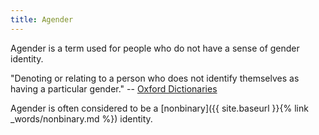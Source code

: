 ```yaml
---
title: Agender
---
```


Agender is a term used for people who do not have a sense of gender identity.

"Denoting or relating to a person who does not identify themselves as having a particular gender." -- [Oxford Dictionaries](https://en.oxforddictionaries.com/definition/agender)

Agender is often considered to be a [nonbinary]({{ site.baseurl }}{% link _words/nonbinary.md %}) identity.